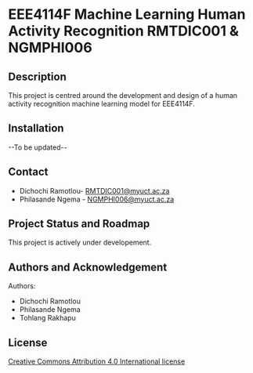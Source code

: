 # EEE4114F Machine Learning Human Activity Recognition RMTDIC001 & NGMPHI006

## Description
This project is centred around the development and design of a human activity recognition machine learning model for EEE4114F.


## Installation
--To be updated-- 


## Contact
* Dichochi Ramotlou- RMTDIC001@myuct.ac.za
* Philasande Ngema - NGMPHI006@myuct.ac.za


## Project Status and Roadmap
This project is actively under developement.

## Authors and Acknowledgement
Authors:
* Dichochi Ramotlou
* Philasande Ngema
* Tohlang Rakhapu


## License
[Creative Commons Attribution 4.0 International license](https://choosealicense.com/licenses/cc-by-4.0/)

